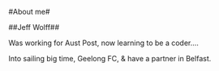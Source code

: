 #About me#

##Jeff Wolff##



Was working for Aust Post, now learning to be a coder....

Into sailing big time, Geelong FC, & have a partner in Belfast.